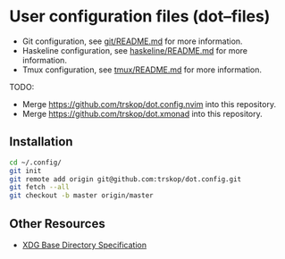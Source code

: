 User configuration files (dot–files)
====================================

* Git configuration, see [git/README.md](git/README.md) for more information.
* Haskeline configuration, see [haskeline/README.md](haskeline/README.md) for
  more information.
* Tmux configuration, see [tmux/README.md](tmux/README.md) for more
  information.

TODO:

* Merge <https://github.com/trskop/dot.config.nvim> into this repository.
* Merge <https://github.com/trskop/dot.xmonad> into this repository.


Installation
------------

```Bash
cd ~/.config/
git init
git remote add origin git@github.com:trskop/dot.config.git
git fetch --all
git checkout -b master origin/master
```


Other Resources
---------------

* [XDG Base Directory Specification
  ](https://specifications.freedesktop.org/basedir-spec/basedir-spec-latest.html)

